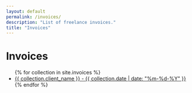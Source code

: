 ```yaml
---
layout: default
permalink: /invoices/
description: "List of freelance invoices."
title: "Invoices"
---
```


<h1 class="font-bold mb-6 text-xl lg:text-2xl uppercase tracking-wider">Invoices</h1>
<ul class="flex flex-col mb-24 list-decimal divide-y list-inside w-1/2 text-sm">
	{% for collection in site.invoices %}
		<li class="py-2"><a href="{{ collection.url }}" class="text-blue-500">{{ collection.client_name }} - {{ collection.date | date: "%m-%d-%Y" }}</a></li>
	{% endfor %}
</ul>